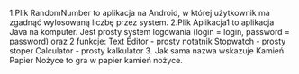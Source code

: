 1.Plik RandomNumber to aplikacja na Android, w której użytkownik ma zgadnąć wylosowaną liczbę przez system.
2.Plik Aplikacja1 to aplikacja Java na komputer. Jest prosty system logowania (login = login, password = password) oraz 2 funkcje:
Text Editor - prosty notatnik
Stopwatch - prosty stoper
Calculator - prosty kalkulator
3. Jak sama nazwa wskazuje Kamień Papier Nożyce to gra w papier kamień nożyce.
